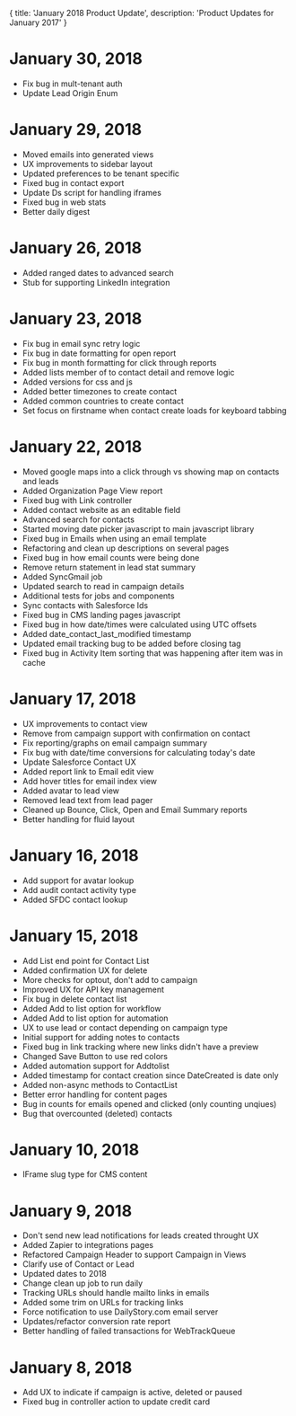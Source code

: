 {
	title: 'January 2018 Product Update',
	description: 'Product Updates for January 2017'
}
# January 30, 2018
* Fix bug in mult-tenant auth
* Update Lead Origin Enum

# January 29, 2018
* Moved emails into generated views
* UX improvements to sidebar layout
* Updated preferences to be tenant specific
* Fixed bug in contact export
* Update Ds script for handling iframes
* Fixed bug in web stats
* Better daily digest

# January 26, 2018
* Added ranged dates to advanced search
* Stub for supporting LinkedIn integration

# January 23, 2018
* Fix bug in email sync retry logic
* Fix bug in date formatting for open report
* Fix bug in month formatting for click through reports
* Added lists member of to contact detail and remove logic
* Added versions for css and js
* Added better timezones to create contact
* Added common countries to create contact
* Set focus on firstname when contact create loads for keyboard tabbing

# January 22, 2018
* Moved google maps into a click through vs showing map on contacts and leads
* Added Organization Page View report
* Fixed bug with Link controller
* Added contact website as an editable field
* Advanced search for contacts
* Started moving date picker javascript to main javascript library
* Fixed bug in Emails when using an email template
* Refactoring and clean up descriptions on several pages
* Fixed bug in how email counts were being done
* Remove return statement in lead stat summary
* Added SyncGmail job
* Updated search to read in campaign details
* Additional tests for jobs and components
* Sync contacts with Salesforce Ids
* Fixed bug in CMS landing pages javascript
* Fixed bug in how date/times were calculated using UTC offsets
* Added date_contact_last_modified timestamp
* Updated email tracking bug to be added before closing </body> tag
* Fixed bug in Activity Item sorting that was happening after item was in cache

# January 17, 2018
* UX improvements to contact view
* Remove from campaign support with confirmation on contact
* Fix reporting/graphs on email campaign summary
* Fix bug with date/time conversions for calculating today's date
* Update Salesforce Contact UX
* Added report link to Email edit view
* Add hover titles for email index view
* Added avatar to lead view
* Removed lead text from lead pager
* Cleaned up Bounce, Click, Open and Email Summary reports
* Better handling for fluid layout

# January 16, 2018
* Add support for avatar lookup
* Add audit contact activity type
* Added SFDC contact lookup

# January 15, 2018
* Add List end point for Contact List
* Added confirmation UX for delete
* More checks for optout, don't add to campaign
* Improved UX for API key management
* Fix bug in delete contact list
* Added Add to list option for workflow
* Added Add to list option for automation
* UX to use lead or contact depending on campaign type
* Initial support for adding notes to contacts
* Fixed bug in link tracking where new links didn't have a preview
* Changed Save Button to use red colors
* Added automation support for Addtolist
* Added timestamp for contact creation since DateCreated is date only
* Added non-async methods to ContactList
* Better error handling for content pages
* Bug in counts for emails opened and clicked (only counting unqiues)
* Bug that overcounted (deleted) contacts
 
# January 10, 2018
* IFrame slug type for CMS content

# January 9, 2018
* Don't send new lead notifications for leads created throught UX
* Added Zapier to integrations pages
* Refactored Campaign Header to support Campaign in Views
* Clarify use of Contact or Lead
* Updated dates to 2018
* Change clean up job to run daily
* Tracking URLs should handle mailto links in emails
* Added some trim on URLs for tracking links
* Force notification to use DailyStory.com email server
* Updates/refactor conversion rate report
* Better handling of failed transactions for WebTrackQueue

# January 8, 2018
* Add UX to indicate if campaign is active, deleted or paused
* Fixed bug in controller action to update credit card
